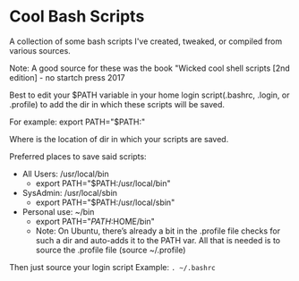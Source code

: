 # Cool Bash Scripts

A collection of some bash scripts I've created, tweaked, or compiled from various sources.

Note: A good source for these was the book "Wicked cool shell scripts [2nd edition] - no startch press 2017

Best to edit your $PATH variable in your home login script(.bashrc, .login, or .profile) to add the dir in which these scripts will be saved.

For example: export PATH="$PATH:<PATH>"

Where <PATH> is the location of dir in which your scripts are saved.

Preferred places to save said scripts:

- All Users: /usr/local/bin
    - export PATH="$PATH:/usr/local/bin"
- SysAdmin: /usr/local/sbin
    - export PATH="$PATH:/usr/local/sbin"
- Personal use: ~/bin
  - export PATH="$PATH:$HOME/bin"    
  - Note: On Ubuntu, there’s already a bit in the .profile file checks for such a dir and auto-adds it to the PATH var. All that is needed is to source the .profile file (source ~/.profile)
  
Then just source your login script
Example: `. ~/.bashrc`
